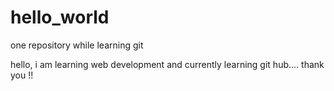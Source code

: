 # hello_world
one repository while learning git

hello, i am learning web development and currently learning git hub....
thank you !!


